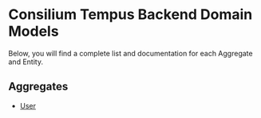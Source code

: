 # Consilium Tempus Backend Domain Models

Below, you will find a complete list and documentation for each Aggregate and Entity.

## Aggregates

- [User](domain/Aggregates.User.md)